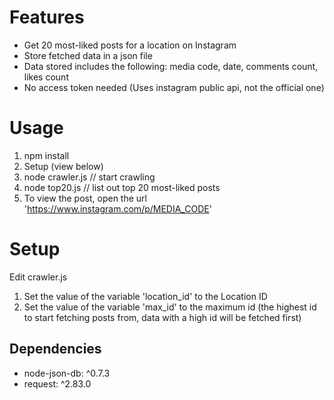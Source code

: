 # Features
- Get 20 most-liked posts for a location on Instagram
- Store fetched data in a json file 
- Data stored includes the following: media code, date, comments count, likes count
- No access token needed (Uses instagram public api, not the official one)

# Usage
1. npm install
2. Setup (view below)
3. node crawler.js // start crawling
4. node top20.js // list out top 20 most-liked posts
5. To view the post, open the url 'https://www.instagram.com/p/MEDIA_CODE'


# Setup
Edit crawler.js
1. Set the value of the variable 'location_id' to the Location ID
2. Set the value of the variable 'max_id' to the maximum id (the highest id to start fetching posts from, data with a high id will be fetched first)

## Dependencies
- node-json-db: ^0.7.3
- request: ^2.83.0

